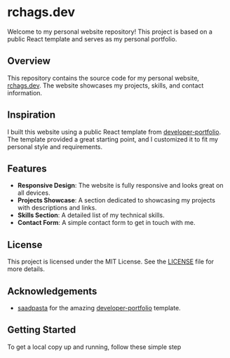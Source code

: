 # rchags.dev

Welcome to my personal website repository! This project is based on a public React template and serves as my personal portfolio.

## Overview

This repository contains the source code for my personal website, [rchags.dev](https://rchags.dev). The website showcases my projects, skills, and contact information.

## Inspiration

I built this website using a public React template from [developer-portfolio](https://github.com/saadpasta/developer-portfolio). The template provided a great starting point, and I customized it to fit my personal style and requirements.

## Features

- **Responsive Design**: The website is fully responsive and looks great on all devices.
- **Projects Showcase**: A section dedicated to showcasing my projects with descriptions and links.
- **Skills Section**: A detailed list of my technical skills.
- **Contact Form**: A simple contact form to get in touch with me.

## License

This project is licensed under the MIT License. See the [LICENSE](LICENSE) file for more details.

## Acknowledgements

- [saadpasta](https://github.com/saadpasta) for the amazing [developer-portfolio](https://github.com/saadpasta/developer-portfolio) template.

## Getting Started

To get a local copy up and running, follow these simple step